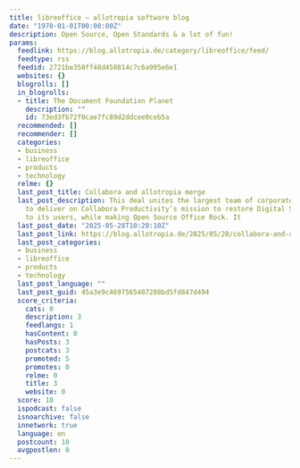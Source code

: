 ```yaml
---
title: libreoffice – allotropia software blog
date: "1970-01-01T00:00:00Z"
description: Open Source, Open Standards & a lot of fun!
params:
  feedlink: https://blog.allotropia.de/category/libreoffice/feed/
  feedtype: rss
  feedid: 2721be350ff48d450814c7c6a905e6e1
  websites: {}
  blogrolls: []
  in_blogrolls:
  - title: The Document Foundation Planet
    description: ""
    id: 73ed3fb72f0cae7fc89d2ddcee0ceb5a
  recommended: []
  recommender: []
  categories:
  - business
  - libreoffice
  - products
  - technology
  relme: {}
  last_post_title: Collabora and allotropia merge
  last_post_description: This deal unites the largest team of corporate Office engineers
    to deliver on Collabora Productivity’s mission to restore Digital Sovereignty
    to its users, while making Open Source Office Rock. It
  last_post_date: "2025-05-28T10:20:10Z"
  last_post_link: https://blog.allotropia.de/2025/05/28/collabora-and-allotropia-merge/
  last_post_categories:
  - business
  - libreoffice
  - products
  - technology
  last_post_language: ""
  last_post_guid: 45a3e9c4697565407208bd5fd847d494
  score_criteria:
    cats: 0
    description: 3
    feedlangs: 1
    hasContent: 0
    hasPosts: 3
    postcats: 3
    promoted: 5
    promotes: 0
    relme: 0
    title: 3
    website: 0
  score: 18
  ispodcast: false
  isnoarchive: false
  innetwork: true
  language: en
  postcount: 10
  avgpostlen: 0
---
```

